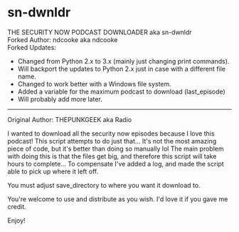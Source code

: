 # sn-dwnldr

THE SECURITY NOW PODCAST DOWNLOADER aka sn-dwnldr  
 Forked Author: ndcooke aka ndcooke  
 Forked Updates:  
 * Changed from Python 2.x to 3.x (mainly just changing print commands).
 * Will backport the updates to Python 2.x just in case with a different file
 name.
 * Changed to work better with a Windows file system.
 * Added a variable for the maximum podcast to download (last_episode)
 * Will probably add more later.
 
 * * * 
 
 Original Author: THEPUNKGEEK aka Radio

 I wanted to download all the security now episodes because I love this podcast!
 This script attempts to do just that...
 It's not the most amazing piece of code, but it's better than doing so manually lol
 The main problem with doing this is that the files get big, 
 and therefore this script will take hours to complete... 
 To compensate I've added a log, and made the script able to pick up where it left off.

 You must adjust save_directory to where you want it download to.

 You're welcome to use and distribute as you wish. I'd love it if you gave me credit.

 Enjoy! 
